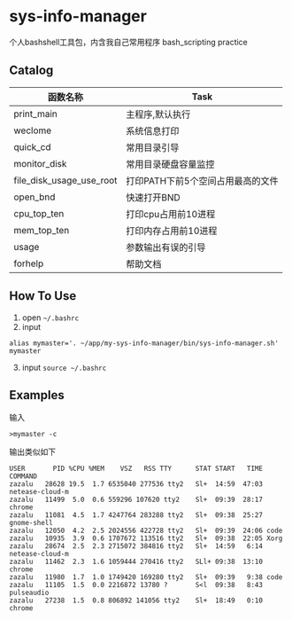 # sys-info-manager
个人bashshell工具包，内含我自己常用程序
bash_scripting practice

## Catalog

函数名称 | Task | 
---------|----------
 print_main | 主程序,默认执行
 weclome | 系统信息打印
 quick_cd | 常用目录引导
 monitor_disk | 常用目录硬盘容量监控
 file_disk_usage_use_root | 打印PATH下前5个空间占用最高的文件
 open_bnd | 快速打开BND
 cpu_top_ten | 打印cpu占用前10进程
 mem_top_ten | 打印内存占用前10进程
 usage | 参数输出有误的引导
 forhelp | 帮助文档

 ## How To Use

 1. open `~/.bashrc`
 2. input
 ```
alias mymaster='. ~/app/my-sys-info-manager/bin/sys-info-manager.sh'
mymaster
 ```
 3. input `source ~/.bashrc`

 ## Examples

输入
 ```
 >mymaster -c
 ```
输出类似如下
 ```
 USER       PID %CPU %MEM    VSZ   RSS TTY      STAT START   TIME COMMAND
zazalu   28628 19.5  1.7 6535040 277536 tty2   Sl+  14:59  47:03 netease-cloud-m
zazalu   11499  5.0  0.6 559296 107620 tty2    Sl+  09:39  28:17 chrome
zazalu   11081  4.5  1.7 4247764 283288 tty2   Sl+  09:38  25:27 gnome-shell
zazalu   12050  4.2  2.5 2024556 422728 tty2   Sl+  09:39  24:06 code
zazalu   10935  3.9  0.6 1707672 113516 tty2   Sl+  09:38  22:05 Xorg
zazalu   28674  2.5  2.3 2715072 384816 tty2   Sl+  14:59   6:14 netease-cloud-m
zazalu   11462  2.3  1.6 1059444 270416 tty2   SLl+ 09:38  13:10 chrome
zazalu   11980  1.7  1.0 1749420 169280 tty2   Sl+  09:39   9:38 code
zazalu   11105  1.5  0.0 2216872 13780 ?       S<l  09:38   8:43 pulseaudio
zazalu   27238  1.5  0.8 806892 141056 tty2    Sl+  18:49   0:10 chrome
 ```
    


 
